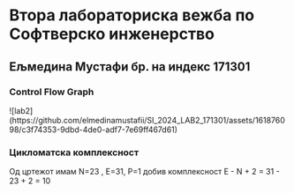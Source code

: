 <h1>Втора лабораториска вежба по Софтверско инженерство</h1>
<h2>Ељмедина Мустафи   бр. на индекс 171301</h2>

<h3>Control Flow Graph</h3>
![lab2](https://github.com/elmedinamustafii/SI_2024_LAB2_171301/assets/161876098/c3f74353-9dbd-4de0-adf7-7e69ff467d61)

<h3>Цикломатска комплексност</h3>
<p>Од цртежот имам  N=23 , E=31,  P=1 добив комплексност 
E - N + 2 = 31 - 23 + 2 = 10</p>


